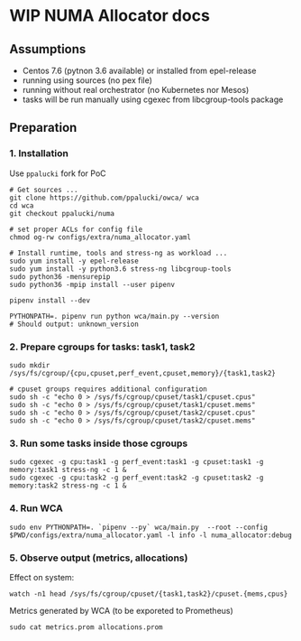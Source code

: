 # WIP NUMA Allocator docs


## Assumptions

- Centos 7.6 (pytnon 3.6 available) or installed from epel-release
- running using sources (no pex file)
- running without real orchestrator (no Kubernetes nor Mesos)
- tasks will be run manually using cgexec from libcgroup-tools package


## Preparation

### 1. Installation 

Use `ppalucki` fork for PoC 

```
# Get sources ...
git clone https://github.com/ppalucki/owca/ wca
cd wca
git checkout ppalucki/numa

# set proper ACLs for config file
chmod og-rw configs/extra/numa_allocator.yaml

# Install runtime, tools and stress-ng as workload ...
sudo yum install -y epel-release
sudo yum install -y python3.6 stress-ng libcgroup-tools
sudo python36 -mensurepip
sudo python36 -mpip install --user pipenv 

pipenv install --dev

PYTHONPATH=. pipenv run python wca/main.py --version
# Should output: unknown_version
```

### 2. Prepare cgroups for tasks: task1, task2


```shell
sudo mkdir /sys/fs/cgroup/{cpu,cpuset,perf_event,cpuset,memory}/{task1,task2}

# cpuset groups requires additional configuration
sudo sh -c "echo 0 > /sys/fs/cgroup/cpuset/task1/cpuset.cpus"
sudo sh -c "echo 0 > /sys/fs/cgroup/cpuset/task1/cpuset.mems"
sudo sh -c "echo 0 > /sys/fs/cgroup/cpuset/task2/cpuset.cpus"
sudo sh -c "echo 0 > /sys/fs/cgroup/cpuset/task2/cpuset.mems"

```

### 3. Run some tasks inside those cgroups


```shell
sudo cgexec -g cpu:task1 -g perf_event:task1 -g cpuset:task1 -g memory:task1 stress-ng -c 1 &
sudo cgexec -g cpu:task2 -g perf_event:task2 -g cpuset:task2 -g memory:task2 stress-ng -c 1 &
```


### 4. Run WCA 

```shell
sudo env PYTHONPATH=. `pipenv --py` wca/main.py  --root --config $PWD/configs/extra/numa_allocator.yaml -l info -l numa_allocator:debug
```

### 5. Observe output (metrics, allocations)

Effect on system:

```shell
watch -n1 head /sys/fs/cgroup/cpuset/{task1,task2}/cpuset.{mems,cpus}
```

Metrics generated by WCA (to be exporeted to Prometheus)

```shell
sudo cat metrics.prom allocations.prom
```

